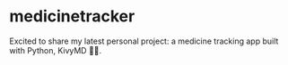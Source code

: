 # medicinetracker
Excited to share my latest personal project: a medicine tracking app built with Python, KivyMD 📱💊.
